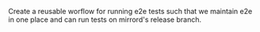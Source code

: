 Create a reusable worflow for running e2e tests such that we maintain e2e in one place and can run tests on mirrord's release branch.
